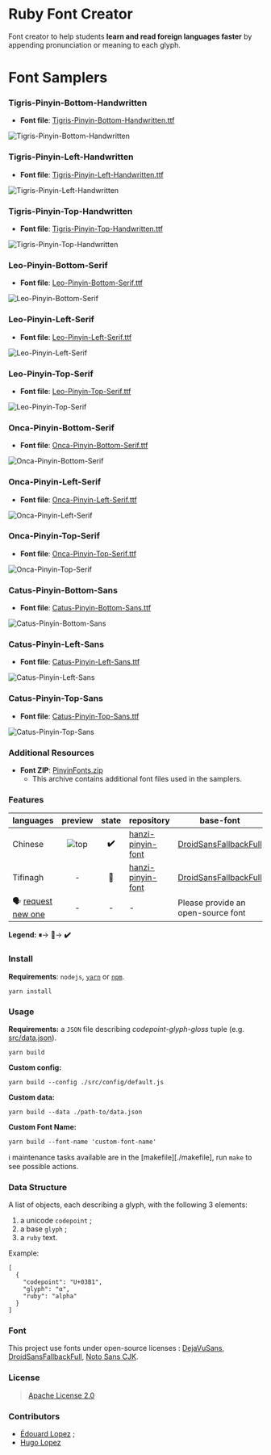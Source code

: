 

# Ruby Font Creator

Font creator to help students **learn and read foreign languages faster** by appending pronunciation or meaning to each glyph.

# Font Samplers

### Tigris-Pinyin-Bottom-Handwritten
- **Font file**: [Tigris-Pinyin-Bottom-Handwritten.ttf](output/Tigris-Pinyin-Bottom-Handwritten.ttf)

![Tigris-Pinyin-Bottom-Handwritten](output/Tigris-Pinyin-Bottom-Handwritten.png)

### Tigris-Pinyin-Left-Handwritten
- **Font file**: [Tigris-Pinyin-Left-Handwritten.ttf](output/Tigris-Pinyin-Left-Handwritten.ttf)

![Tigris-Pinyin-Left-Handwritten](output/Tigris-Pinyin-Left-Handwritten.png)

### Tigris-Pinyin-Top-Handwritten
- **Font file**: [Tigris-Pinyin-Top-Handwritten.ttf](output/Tigris-Pinyin-Top-Handwritten.ttf)

![Tigris-Pinyin-Top-Handwritten](output/Tigris-Pinyin-Top-Handwritten.png)

### Leo-Pinyin-Bottom-Serif
- **Font file**: [Leo-Pinyin-Bottom-Serif.ttf](output/Leo-Pinyin-Bottom-Serif.ttf)

![Leo-Pinyin-Bottom-Serif](output/Leo-Pinyin-Bottom-Serif.png)

### Leo-Pinyin-Left-Serif
- **Font file**: [Leo-Pinyin-Left-Serif.ttf](output/Leo-Pinyin-Left-Serif.ttf)

![Leo-Pinyin-Left-Serif](output/Leo-Pinyin-Left-Serif.png)

### Leo-Pinyin-Top-Serif
- **Font file**: [Leo-Pinyin-Top-Serif.ttf](output/Leo-Pinyin-Top-Serif.ttf)

![Leo-Pinyin-Top-Serif](output/Leo-Pinyin-Top-Serif.png)

### Onca-Pinyin-Bottom-Serif
- **Font file**: [Onca-Pinyin-Bottom-Serif.ttf](output/Onca-Pinyin-Bottom-Serif.ttf)

![Onca-Pinyin-Bottom-Serif](output/Onca-Pinyin-Bottom-Serif.png)

### Onca-Pinyin-Left-Serif
- **Font file**: [Onca-Pinyin-Left-Serif.ttf](output/Onca-Pinyin-Left-Serif.ttf)

![Onca-Pinyin-Left-Serif](output/Onca-Pinyin-Left-Serif.png)

### Onca-Pinyin-Top-Serif
- **Font file**: [Onca-Pinyin-Top-Serif.ttf](output/Onca-Pinyin-Top-Serif.ttf)

![Onca-Pinyin-Top-Serif](output/Onca-Pinyin-Top-Serif.png)

### Catus-Pinyin-Bottom-Sans
- **Font file**: [Catus-Pinyin-Bottom-Sans.ttf](output/Catus-Pinyin-Bottom-Sans.ttf)

![Catus-Pinyin-Bottom-Sans](output/Catus-Pinyin-Bottom-Sans.png)

### Catus-Pinyin-Left-Sans
- **Font file**: [Catus-Pinyin-Left-Sans.ttf](output/Catus-Pinyin-Left-Sans.ttf)

![Catus-Pinyin-Left-Sans](output/Catus-Pinyin-Left-Sans.png)

### Catus-Pinyin-Top-Sans
- **Font file**: [Catus-Pinyin-Top-Sans.ttf](output/Catus-Pinyin-Top-Sans.ttf)

![Catus-Pinyin-Top-Sans](output/Catus-Pinyin-Top-Sans.png)

### Additional Resources

- **Font ZIP**: [PinyinFonts.zip](output/PinyinFonts.zip)
  - This archive contains additional font files used in the samplers.


### Features

| languages | preview | state | repository | base-font
| --- | :---: | :---: | --- | --- |
| Chinese | ![top](resources/tpl/annotation-top.png)  | **✔️** | [hanzi-pinyin-font](https://github.com/parlr/hanzi-pinyin-font/releases) | [DroidSansFallbackFull](https://github.com/parlr/platform_frameworks_base/blob/562c45cc841681ed80d4e94515b23c28eb60eae4/data/fonts/DroidSansFallbackFull.ttf)
| Tifinagh | -  | **🏃‍** | [hanzi-pinyin-font](https://github.com/parlr/tifinagh-font/releases) | [DroidSansFallbackFull](https://github.com/parlr/platform_frameworks_base/blob/562c45cc841681ed80d4e94515b23c28eb60eae4/data/fonts/DroidSansFallbackFull.ttf)
| :speaking_head: [request new one](https://github.com/parlr/ruby-font-creator/issues/new) | - | - | - | Please provide an open-source font |

**Legend:**
**⏸**→
**🏃‍**→
**✔️**




### Install

**Requirements**:  `nodejs`, [`yarn`](http://yarnpkg.com/) or [`npm`](http://npmjs.org/).

	yarn install

### Usage

**Requirements:** a `JSON` file describing _codepoint_-_glyph_-_gloss_ tuple (e.g.  [src/data.json](src/data.json)).

	yarn build

**Custom config:**

	yarn build --config ./src/config/default.js

**Custom data:**

	yarn build --data ./path-to/data.json

**Custom Font Name:**

	yarn build --font-name 'custom-font-name'

:information_source: maintenance tasks available are in the [makefile][./makefile], run `make` to see possible actions.

### Data Structure

A list of objects, each describing a glyph, with the following 3 elements:

1. a unicode `codepoint` ;
1. a base `glyph` ;
1. a `ruby` text.

Example:

	[
	  {
	    "codepoint": "U+03B1",
	    "glyph": "α",
	    "ruby": "alpha"
	  }
	]

### Font

This project use fonts under open-source licenses :
[DejaVuSans](https://github.com/TFTFonts/DejaVuSans),
[DroidSansFallbackFull](https://github.com/parlr/platform_frameworks_base/blob/562c45cc841681ed80d4e94515b23c28eb60eae4/data/fonts/DroidSansFallbackFull.ttf),
[Noto Sans CJK](https://github.com/nodebox/opentype.js/issues/273).


### License

> [Apache License 2.0](http://choosealicense.com/licenses/apache-2.0/)

### Contributors

* [Édouard Lopez](https://github.com/edouard-lopez/) ;
* [Hugo Lopez](https://github.com/hugolpz)
